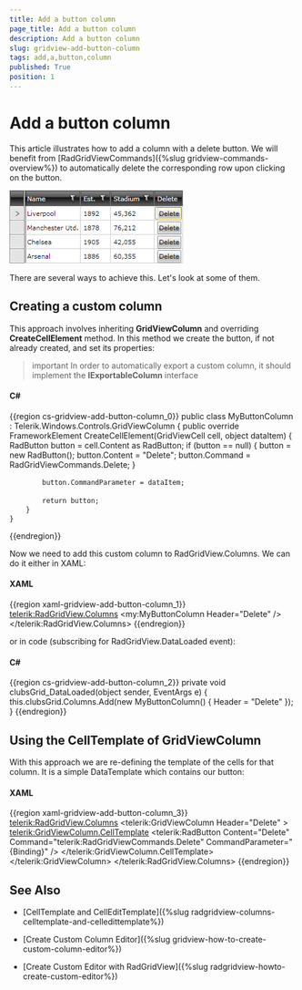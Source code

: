 ```yaml
---
title: Add a button column
page_title: Add a button column
description: Add a button column
slug: gridview-add-button-column
tags: add,a,button,column
published: True
position: 1
---
```


# Add a button column


This article illustrates how to add a column with a delete button. We will benefit from [RadGridViewCommands]({%slug gridview-commands-overview%}) to automatically delete the corresponding row upon clicking on the button.

![](images/delete_column_gridview.png)

There are several ways to achieve this. Let's look at some of them.

## Creating a custom column

This approach involves inheriting __GridViewColumn__ and overriding __CreateCellElement__ method. In this method we create the button, if not already created, and set its properties:

>important In order to automatically export a custom column, it should implement the **IExportableColumn** interface

#### __C#__

{{region cs-gridview-add-button-column_0}}
	public class MyButtonColumn : Telerik.Windows.Controls.GridViewColumn
	{
	    public override FrameworkElement CreateCellElement(GridViewCell cell, object dataItem)
	    {
	        RadButton button = cell.Content as RadButton;
	        if (button == null)
	        {
	            button = new RadButton();
	            button.Content = "Delete";
	            button.Command = RadGridViewCommands.Delete;
	        }
	
	        button.CommandParameter = dataItem;
	
	        return button;
	    }
	}
{{endregion}}

Now we need to add this custom column to RadGridView.Columns. We can do it either in XAML:

#### __XAML__

{{region xaml-gridview-add-button-column_1}}
	<telerik:RadGridView.Columns>
	    <!-- ... -->
	    <my:MyButtonColumn Header="Delete" />
	</telerik:RadGridView.Columns>
{{endregion}}

or in code (subscribing for RadGridView.DataLoaded event):

#### __C#__

{{region cs-gridview-add-button-column_2}}
	private void clubsGrid_DataLoaded(object sender, EventArgs e)
	{
	    this.clubsGrid.Columns.Add(new MyButtonColumn()
	    {
	        Header = "Delete"
	    });
	}
{{endregion}}


## Using the CellTemplate of GridViewColumn

With this approach we are re-defining the template of the cells for that column. It is a simple DataTemplate which contains our button:

#### __XAML__

{{region xaml-gridview-add-button-column_3}}
	<telerik:RadGridView.Columns>
	    <!-- ... -->
	    <telerik:GridViewColumn Header="Delete" >
	        <telerik:GridViewColumn.CellTemplate>
	            <DataTemplate>
	                <telerik:RadButton Content="Delete" 
	                        Command="telerik:RadGridViewCommands.Delete"
	                        CommandParameter="{Binding}" />
	            </DataTemplate>
	        </telerik:GridViewColumn.CellTemplate>
	    </telerik:GridViewColumn>
	</telerik:RadGridView.Columns>
{{endregion}}

## See Also

 * [CellTemplate and CellEditTemplate]({%slug radgridview-columns-celltemplate-and-celledittemplate%})

 * [Create Custom Column Editor]({%slug gridview-how-to-create-custom-column-editor%})

 * [Create Custom Editor with RadGridView]({%slug radgridview-howto-create-custom-editor%})
